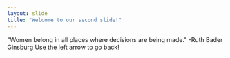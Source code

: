 ```yaml
---
layout: slide
title: "Welcome to our second slide!"
---
```

"Women belong in all places where decisions are being made." -Ruth Bader Ginsburg
Use the left arrow to go back!
